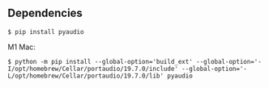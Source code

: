 
## Dependencies

```console
$ pip install pyaudio
```

M1 Mac:

```console
$ python -m pip install --global-option='build_ext' --global-option='-I/opt/homebrew/Cellar/portaudio/19.7.0/include' --global-option='-L/opt/homebrew/Cellar/portaudio/19.7.0/lib' pyaudio
```
